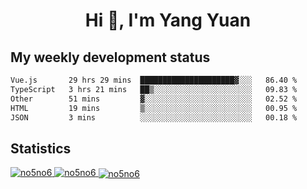 <h1 align="center">Hi 👋, I'm Yang Yuan</h1>


## My weekly development status
<!--START_SECTION:waka-->

```txt
Vue.js       29 hrs 29 mins  █████████████████████▓░░░   86.40 %
TypeScript   3 hrs 21 mins   ██▒░░░░░░░░░░░░░░░░░░░░░░   09.83 %
Other        51 mins         ▓░░░░░░░░░░░░░░░░░░░░░░░░   02.52 %
HTML         19 mins         ▒░░░░░░░░░░░░░░░░░░░░░░░░   00.95 %
JSON         3 mins          ░░░░░░░░░░░░░░░░░░░░░░░░░   00.18 %
```

<!--END_SECTION:waka-->

## Statistics
<a href="https://github.com/anuraghazra/github-readme-stats">
  <img src="https://github-readme-stats.vercel.app/api/top-langs/?username=no5no6&theme=dracula" alt="no5no6">
</a>
<a href="https://github.com/anuraghazra/github-readme-stats">
  <img src="https://github-readme-stats.vercel.app/api?username=no5no6&show_icons=true&theme=dracula&line_height=40" alt="no5no6">
</a>
<a href="https://github.com/anuraghazra/github-readme-stats">
  <img align="center" src="https://github-readme-streak-stats.herokuapp.com/?user=no5no6&theme=dracula" alt="no5no6" />
</a>